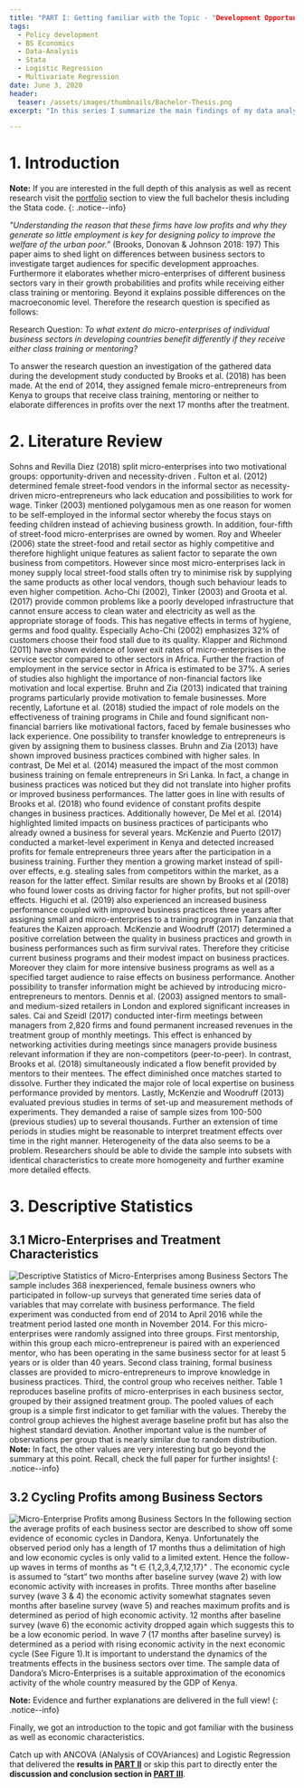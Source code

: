 ```yaml
---
title: "PART I: Getting familiar with the Topic - "Development Opportunities of Micro-Entrepreneurs: Evidence from Kenya""
tags:
  - Policy development
  - BS Economics
  - Data-Analysis
  - Stata
  - Logistic Regression
  - Multivariate Regression
date: June 3, 2020
header:
  teaser: /assets/images/thumbnails/Bachelor-Thesis.png
excerpt: "In this series I summarize the main findings of my data analysis according micro-entrepreneurs in Kenya"

---
```


# 1. Introduction
<i class="far fa-sticky-note"></i> **Note:** If you are interested in the full depth of this analysis as well as recent research visit the [portfolio](/portfolio/) section to view the full bachelor thesis including the Stata code.
  {: .notice--info}

_"Understanding the reason that these firms  have low profits and why they generate so little employment is key for designing policy to improve the welfare of the urban poor.”_ (Brooks, Donovan & Johnson 2018: 197)
This paper aims to shed light on differences between business sectors to investigate target audiences for specific development approaches. Furthermore it elaborates whether micro-enterprises of different business sectors vary in their growth probabilities and profits while receiving either class training or mentoring. Beyond it explains possible differences on the macroeconomic level. Therefore the research question is specified as follows:

Research Question:
_To what extent do micro-enterprises of individual business sectors in developing countries benefit differently if they receive either class training or mentoring?_

To answer the research question an investigation of the gathered data during the development study conducted by Brooks et al. (2018) has been made. At the end of 2014, they assigned female micro-entrepreneurs from Kenya to groups that receive class training, mentoring or neither to elaborate differences in profits over the next 17 months after the treatment.

# 2. Literature Review
Sohns and Revilla Diez (2018) split micro-enterprises into two motivational groups: opportunity-driven  and necessity-driven . Fulton et al. (2012) determined female street-food vendors in the informal sector as necessity-driven micro-entrepreneurs who lack education and possibilities to work for wage. Tinker (2003) mentioned polygamous  men as one reason for women to be self-employed in the informal sector whereby the focus stays on feeding children instead of achieving business growth. In addition, four-fifth of street-food micro-enterprises are owned by women. Roy and Wheeler (2006) state the street-food and retail sector as highly competitive and therefore highlight unique features as salient factor to separate the own business from competitors. However since most micro-enterprises lack in money supply local street-food stalls often try to minimise risk by supplying the same products as other local vendors, though such behaviour leads to even higher competition.
Acho-Chi (2002), Tinker (2003) and Groota et al. (2017) provide common problems like a poorly developed infrastructure that cannot ensure access to clean water and electricity as well as the appropriate storage of foods. This has negative effects in terms of hygiene, germs and food quality. Especially Acho-Chi (2002) emphasizes 32% of customers choose their food stall due to its quality.
Klapper and Richmond (2011) have shown evidence of lower exit rates of micro-enterprises in the service sector compared to other sectors in Africa. Further the fraction of employment in the service sector in Africa is estimated to be 37%.
A series of studies also highlight the importance of non-financial factors like motivation and local expertise. Bruhn and Zia (2013) indicated that training programs particularly provide motivation to female businesses. More recently, Lafortune et al. (2018) studied the impact of role models on the effectiveness of training programs in Chile and found significant non-financial barriers like motivational factors, faced by female businesses who lack experience.
One possibility to transfer knowledge to entrepreneurs is given by assigning them to business classes. Bruhn and Zia (2013) have shown improved business practices combined with higher sales. In contrast, De Mel et al. (2014) measured the impact of the most common business training  on female entrepreneurs in Sri Lanka. In fact, a change in business practices was noticed but they did not translate into higher profits or improved business performances. The latter goes in line with results of Brooks et al. (2018) who found evidence of constant profits despite changes in business practices. Additionally however, De Mel et al. (2014) highlighted limited impacts on business practices of participants who already owned a business for several years. McKenzie and Puerto (2017) conducted a market-level experiment in Kenya and detected increased profits for female entrepreneurs three years after the participation in a business training. Further they mention a growing market instead of spill-over effects, e.g. stealing sales from competitors within the market, as a reason for the latter effect. Similar results are shown by Brooks et al (2018) who found lower costs as driving factor for higher profits, but not spill-over effects. Higuchi et al. (2019) also experienced an increased business performance coupled with improved business practices three years after assigning small and micro-enterprises to a training program in Tanzania that features the Kaizen  approach.
McKenzie and Woodruff (2017) determined a positive correlation between the quality in business practices and growth in business performances such as firm survival rates. Therefore they criticise current business programs and their modest impact on business practices. Moreover they claim for more intensive business programs as well as a specified target audience to raise effects on business performance.
Another possibility to transfer information might be achieved by introducing micro-entrepreneurs to mentors. Dennis et al. (2003) assigned mentors to small- and medium-sized retailers in London and explored significant increases in sales. Cai and Szeidl (2017) conducted inter-firm meetings between managers from 2,820 firms and found permanent increased revenues in the treatment group of monthly meetings. This effect is enhanced by networking activities during meetings since managers provide business relevant information if they are non-competitors (peer-to-peer). In contrast, Brooks et al. (2018) simultaneously indicated a flow benefit provided by mentors to their mentees. The effect diminished once matches started to dissolve. Further they indicated the major role of local expertise on business performance provided by mentors.
Lastly, McKenzie and Woodruff (2013) evaluated previous studies in terms of set-up and measurement methods of experiments. They demanded a raise of sample sizes from 100-500 (previous studies) up to several thousands. Further an extension of time periods in studies might be reasonable to interpret treatment effects over time in the right manner. Heterogeneity of the data also seems to be a problem. Researchers should be able to divide the sample into subsets with identical characteristics to create more homogeneity and further examine more detailed effects.

# 3. Descriptive Statistics
## 3.1 Micro-Enterprises and Treatment Characteristics
![Descriptive Statistics of Micro-Enterprises among Business Sectors](/assets/images/posts/03_06_20/Table_1.png)
The sample includes 368 inexperienced, female business owners who participated in follow-up surveys that generated time series data of variables that may correlate with business performance. The field experiment was conducted from end of 2014 to April 2016 while the treatment period lasted one month in November 2014. For this micro-enterprises were randomly assigned into three groups.
First mentorship, within this group each micro-entrepreneur is paired with an experienced mentor, who has been operating in the same business sector for at least 5 years or is older than 40 years. Second class training, formal business classes are provided to micro-entrepreneurs to improve knowledge in business practices. Third, the control group who receives neither.
Table 1 reproduces baseline profits of micro-enterprises in each business sector, grouped by their assigned treatment group. The pooled values of each group is a simple first indicator to get familiar with the values. Thereby the control group achieves the highest average baseline profit but has also the highest standard deviation. Another important value is the number of observations per group that is nearly similar due to random distribution.
<i class="far fa-sticky-note"></i> **Note:** In fact, the other values are very interesting but go beyond the summary at this point. Recall, check the full paper for further insights!
  {: .notice--info}

## 3.2 Cycling Profits among Business Sectors
![Micro-Enterprise Profits among Business Sectors](/assets/images/posts/03_06_20/Figure_1.png)
In the following section the average profits of each business sector are described to show off some evidence of economic cycles in Dandora, Kenya. Unfortunately the observed period only has a length of 17 months thus a delimitation of high and low economic cycles is only valid to a limited extent. Hence the follow-up waves in terms of months as "t ∈ {1,2,3,4,7,12,17}" . The economic cycle is assumed to “start” two months after baseline survey (wave 2) with low economic activity with increases in profits. Three months after baseline survey (wave 3 & 4) the economic activity somewhat stagnates seven months after baseline survey (wave 5) and reaches maximum profits and is determined as period of high economic activity. 12 months after baseline survey (wave 6) the economic activity dropped again which suggests this to be a low economic period. In wave 7 (17 months after baseline survey) is determined as a period with rising economic activity in the next economic cycle (See Figure 1).It is important to understand the dynamics of the treatments effects in the business sectors over time. The sample data of Dandora’s Micro-Enterprises is a suitable approximation of the economics activity of the whole country measured by the GDP of Kenya.

<i class="far fa-sticky-note"></i> **Note:** Evidence and further explanations are delivered in the full view!
  {: .notice--info}

Finally, we got an introduction to the topic and got familiar with the business as well as economic characteristics.

Catch up with ANCOVA (ANalysis of COVAriances) and Logistic Regression that delivered the **results in [PART II](.......)** or skip this part to directly enter the **discussion and conclusion section in [PART III](.......)**.
